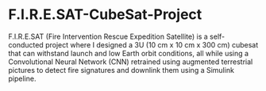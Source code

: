 # F.I.R.E.SAT-CubeSat-Project
F.I.R.E.SAT (Fire Intervention Rescue Expedition Satellite) is a self-conducted project where I designed a 3U (10 cm x 10 cm x 300 cm) cubesat that can withstand launch and low Earth orbit conditions, all while using a Convolutional Neural Network (CNN) retrained using augmented terrestrial pictures to detect fire signatures and downlink them using a Simulink pipeline.
